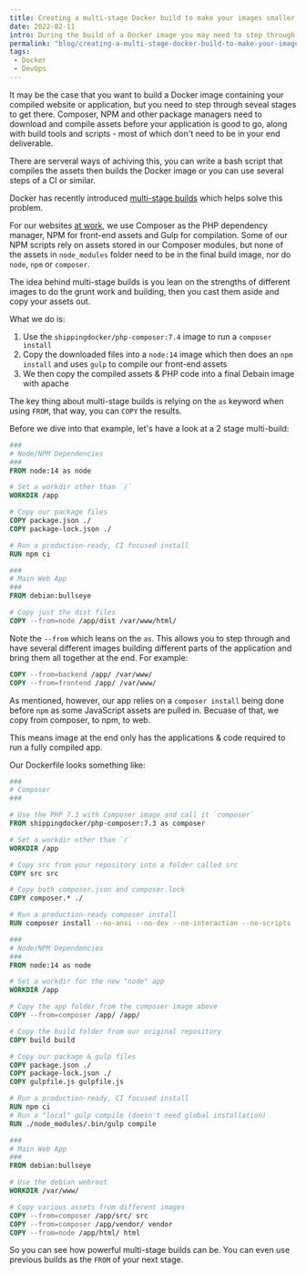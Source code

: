 ```yaml
---
title: Creating a multi-stage Docker build to make your images smaller
date: 2022-02-11
intro: During the build of a Docker image you may need to step through several stages. Using a multi-build helps keep the end result smaller in size.
permalink: "blog/creating-a-multi-stage-docker-build-to-make-your-images-smaller/"
tags:
 - Docker
 - DevOps
---
```


It may be the case that you want to build a Docker image containing your compiled website or application, but you need to step through seveal stages to get there. Composer, NPM and other package managers need to download and compile assets before your application is good to go, along with build tools and scripts - most of which don't need to be in your end deliverable.

There are serveral ways of achiving this, you can write a bash script that compiles the assets then builds the Docker image or you can use several steps of a CI or similar.

Docker has recently introduced [multi-stage builds](https://docs.docker.com/develop/develop-images/multistage-build/) which helps solve this problem.

For our websites [at work](https://www.liquidlight.co.uk/), we use Composer as the PHP dependency manager, NPM for front-end assets and Gulp for compilation. Some of our NPM scripts rely on assets stored in our Composer modules, but none of the assets in `node_modules` folder need to be in the final build image, nor do `node`, `npm` or `composer`.

The idea behind multi-stage builds is you lean on the strengths of different images to do the grunt work and building, then you cast them aside and copy your assets out.

What we do is:

1. Use the `shippingdocker/php-composer:7.4` image to run a `composer install`
2. Copy the downloaded files into a `node:14` image which then does an `npm install` and uses `gulp` to compile our front-end assets
3. We then copy the compiled assets & PHP code into a final Debain image with apache

The key thing about multi-stage builds is relying on the `as` keyword when using `FROM`, that way, you can `COPY` the results.

Before we dive into that example, let's have a look at a 2 stage multi-build:

```dockerfile
###
# Node/NPM Dependencies
###
FROM node:14 as node

# Set a workdir other than `/`
WORKDIR /app

# Copy our package files
COPY package.json ./
COPY package-lock.json ./

# Run a production-ready, CI focused install
RUN npm ci

###
# Main Web App
###
FROM debian:bullseye

# Copy just the dist files
COPY --from=node /app/dist /var/www/html/
```

Note the `--from` which leans on the `as`. This allows you to step through and have several different images building different parts of the application and bring them all together at the end. For example:

```dockerfile
COPY --from=backend /app/ /var/www/
COPY --from=frontend /app/ /var/www/
```

As mentioned, however, our app relies on a `composer install` being done before `npm` as some JavaScript assets are pulled in. Becuase of that, we copy from composer, to npm, to web.

This means image at the end only has the applications & code required to run a fully compiled app.

Our Dockerfile looks something like:

```dockerfile
###
# Composer
###

# Use the PHP 7.3 with Composer image and call it `composer`
FROM shippingdocker/php-composer:7.3 as composer

# Set a workdir other than `/`
WORKDIR /app

# Copy src from your repository into a folder called src
COPY src src

# Copy both composer.json and composer.lock
COPY composer.* ./

# Run a production-ready composer install
RUN composer install --no-ansi --no-dev --no-interaction --no-scripts --no-progress --optimize-autoloader

###
# Node/NPM Dependencies
###
FROM node:14 as node

# Set a workdir for the new "node" app
WORKDIR /app

# Copy the app folder from the composer image above
COPY --from=composer /app/ /app/

# Copy the build folder from our original repository
COPY build build

# Copy our package & gulp files
COPY package.json ./
COPY package-lock.json ./
COPY gulpfile.js gulpfile.js

# Run a production-ready, CI focused install
RUN npm ci
# Run a "local" gulp compile (doesn't need global installation)
RUN ./node_modules/.bin/gulp compile

###
# Main Web App
###
FROM debian:bullseye

# Use the debian webroot
WORKDIR /var/www/

# Copy various assets from different images
COPY --from=composer /app/src/ src
COPY --from=composer /app/vendor/ vendor
COPY --from=node /app/html/ html
```

So you can see how powerful multi-stage builds can be. You can even use previous builds as the `FROM` of your next stage.
